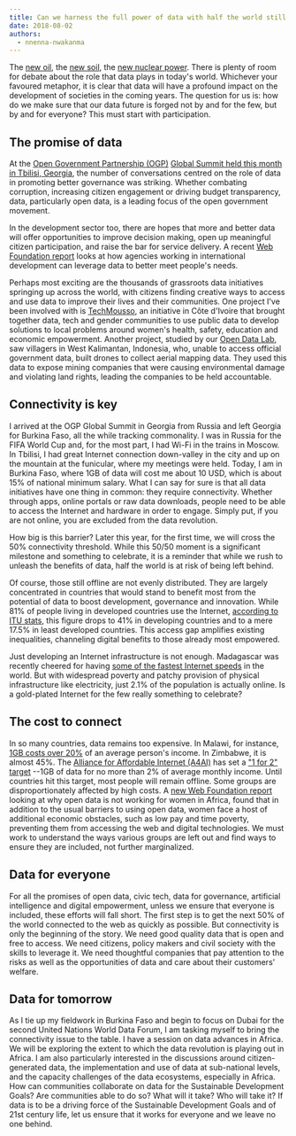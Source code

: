 ```yaml
---
title: Can we harness the full power of data with half the world still offline?
date: 2018-08-02
authors:
  - nnenna-nwakanma
---
```


The [new oil](http://ana.blogs.com/maestros/2006/11/data_is_the_new.html), the [new soil](https://archives.cjr.org/the_news_frontier/data_is_the_new_soil.php), the [new nuclear power](https://ideas.ted.com/opinion-data-isnt-the-new-oil-its-the-new-nuclear-power/). There is plenty of room for debate about the role that data plays in today's world. Whichever your favoured metaphor, it is clear that data will have a profound impact on the development of societies in the coming years. The question for us is: how do we make sure that our data future is forged not by and for the few, but by and for everyone? This must start with participation.

## The promise of data

At the [Open Government Partnership (OGP)](https://www.opengovpartnership.org/) [Global Summit held this month in Tbilisi, Georgia](https://www.opengovpartnership.org/events/ogp-global-summit-2018-tbilisi/), the number of conversations centred on the role of data in promoting better governance was striking. Whether combating corruption, increasing citizen engagement or driving budget transparency, data, particularly open data, is a leading focus of the open government movement.

In the development sector too, there are hopes that more and better data will offer opportunities to improve decision making, open up meaningful citizen participation, and raise the bar for service delivery. A recent [Web Foundation report](https://webfoundation.org/2018/03/data-for-development-whats-next-new-research/) looks at how agencies working in international development can leverage data to better meet people's needs.

Perhaps most exciting are the thousands of grassroots data initiatives springing up across the world, with citizens finding creative ways to access and use data to improve their lives and their communities. One project I've been involved with is [TechMousso](https://webfoundation.org/2016/07/techmousso-big-ideas-use-gender-data-to-improve-equality/), an initiative in Côte d'Ivoire that brought together data, tech and gender communities to use public data to develop solutions to local problems around women's health, safety, education and economic empowerment. Another project, studied by our [Open Data Lab](http://labs.webfoundation.org/), saw villagers in West Kalimantan, Indonesia, who, unable to access official government data, built drones to collect aerial mapping data. They used this data to expose mining companies that were causing environmental damage and violating land rights, leading the companies to be held accountable.

## Connectivity is key

I arrived at the OGP Global Summit in Georgia from Russia and left Georgia for Burkina Faso, all the while tracking commonality. I was in Russia for the FIFA World Cup and, for the most part, I had Wi-Fi in the trains in Moscow. In Tbilisi, I had great Internet connection down-valley in the city and up on the mountain at the funicular, where my meetings were held. Today, I am in Burkina Faso, where 1GB of data will cost me about 10 USD, which is about 15% of national minimum salary. What I can say for sure is that all data initiatives have one thing in common: they require connectivity. Whether through apps, online portals or raw data downloads, people need to be able to access the Internet and hardware in order to engage. Simply put, if you are not online, you are excluded from the data revolution.

How big is this barrier? Later this year, for the first time, we will cross the 50% connectivity threshold. While this 50/50 moment is a significant milestone and something to celebrate, it is a reminder that while we rush to unleash the benefits of data, half the world is at risk of being left behind.

Of course, those still offline are not evenly distributed. They are largely concentrated in countries that would stand to benefit most from the potential of data to boost development, governance and innovation. While 81% of people living in developed countries use the Internet, [according to ITU stats](https://www.itu.int/en/ITU-D/Statistics/Documents/facts/ICTFactsFigures2017.pdf), this figure drops to 41% in developing countries and to a mere 17.5% in least developed countries. This access gap amplifies existing inequalities, channeling digital benefits to those already most empowered.

Just developing an Internet infrastructure is not enough. Madagascar was recently cheered for having [some of the fastest Internet speeds](https://qz.com/1328407/madagascars-internet-beats-uk-and-france/) in the world. But with widespread poverty and patchy provision of physical infrastructure like electricity, just 2.1% of the population is actually online. Is a gold-plated Internet for the few really something to celebrate?

## The cost to connect

In so many countries, data remains too expensive. In Malawi, for instance, [1GB costs over 20%](http://a4ai.org/mobile-broadband-pricing-data/) of an average person's income. In Zimbabwe, it is almost 45%. The [Alliance for Affordable Internet (A4AI)](https://a4ai.org/) has set a ["1 for 2" target](http://a4ai.org/1for2-affordability-target/) --1GB of data for no more than 2% of average monthly income. Until countries hit this target, most people will remain offline.
Some groups are disproportionately affected by high costs. A [new Web Foundation report](https://webfoundation.org/research/datawomen/) looking at why open data is not working for women in Africa, found that in addition to the usual barriers to using open data, women face a host of additional economic obstacles, such as low pay and time poverty, preventing them from accessing the web and digital technologies. We must work to understand the ways various groups are left out and find ways to ensure they are included, not further marginalized.

## Data for everyone

For all the promises of open data, civic tech, data for governance, artificial intelligence and digital empowerment, unless we ensure that everyone is included, these efforts will fall short. The first step is to get the next 50% of the world connected to the web as quickly as possible. But connectivity is only the beginning of the story. We need good quality data that is open and free to access. We need citizens, policy makers and civil society with the skills to leverage it. We need thoughtful companies that pay attention to the risks as well as the opportunities of data and care about their customers' welfare.

## Data for tomorrow

As I tie up my fieldwork in Burkina Faso and begin to focus on Dubai for the second United Nations World Data Forum, I am tasking myself to bring the connectivity issue to the table. I have a session on data advances in Africa. We will be exploring the extent to which the data revolution is playing out in Africa. I am also particularly interested in the discussions around citizen-generated data, the implementation and use of data at sub-national levels, and the capacity challenges of the data ecosystems, especially in Africa. How can communities collaborate on data for the Sustainable Development Goals? Are communities able to do so? What will it take? Who will take it? If data is to be a driving force of the Sustainable Development Goals and of 21st century life, let us ensure that it works for everyone and we leave no one behind.
